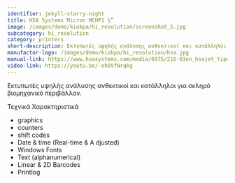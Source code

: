 ```yaml
---
identifier: jekyll-starry-night
title: HSA Systems Micron MCHP1 ½”
image: /images/demo/kiokpa/hi_resolution/screenshot_5.jpg
subcategory: hi_resolution
category: printers
short-description: Εκτυπωτές υψηλής ανάλυσης ανθεκτικοί και κατάλληλοι για σκληρό βιομηχανικό περιβάλλον.
manufactor-logo: /images/demo/kiokpa/hi_resolution/hsa.jpg
manual-link: https://www.hsasystems.com/media/6975/216-03en_hsajet_tipc15_premium.pdf
video-link: https://youtu.be/-ehOVfNrqkg
---
```





Εκτυπωτές υψηλής ανάλυσης ανθεκτικοί και κατάλληλοι για σκληρό βιομηχανικό περιβάλλον.




Τεχνικά Χαρακτηριστικά

* graphics               
* counters                
* shift codes              
* Date & time (Real-time & A djusted)
* Windows Fonts
* Text (alphanumerical)
* Linear & 2D Barcodes
* Printlog
